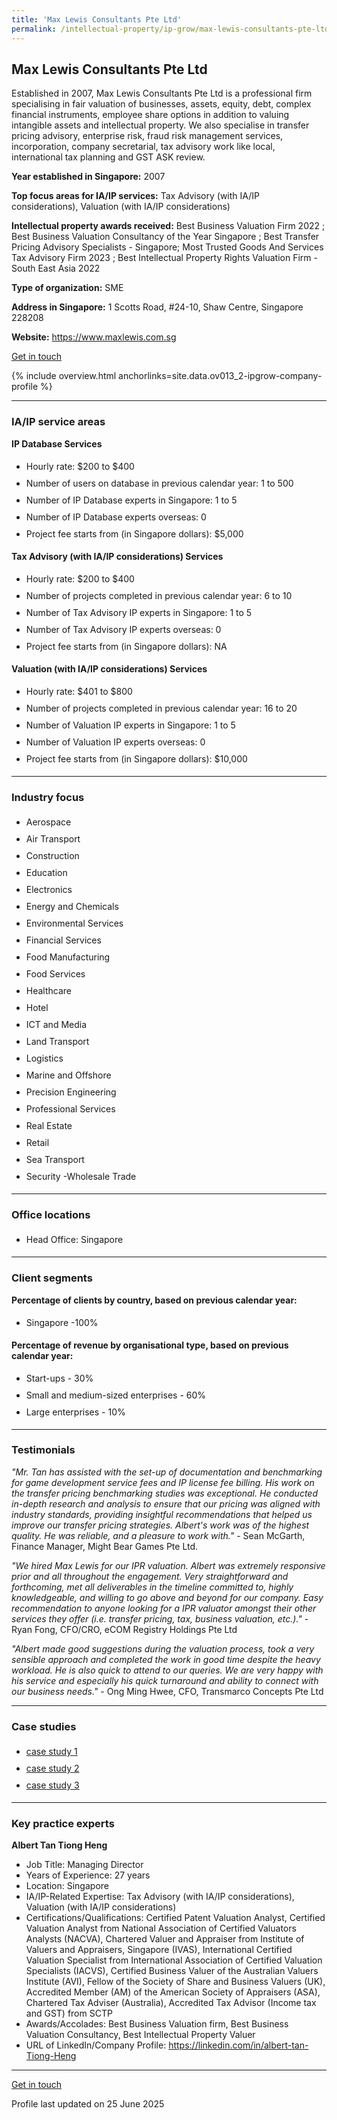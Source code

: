 ```yaml
---
title: 'Max Lewis Consultants Pte Ltd'
permalink: /intellectual-property/ip-grow/max-lewis-consultants-pte-ltd/
---
```


## Max Lewis Consultants Pte Ltd

Established in 2007, Max Lewis Consultants Pte Ltd is a professional firm specialising in fair valuation of businesses, assets, equity, debt, complex financial instruments, employee share options in addition to valuing intangible assets and intellectual property. We also specialise in transfer pricing advisory, enterprise risk, fraud risk management services, incorporation, company secretarial, tax advisory work like local, international tax planning and GST ASK review.

<b>Year established in Singapore:</b> 2007

<b>Top focus areas for IA/IP services:</b> Tax Advisory (with IA/IP considerations), Valuation (with IA/IP considerations)

<b>Intellectual property awards received:</b> Best Business Valuation Firm 2022 ; Best Business Valuation Consultancy of the Year Singapore ; Best Transfer Pricing Advisory Specialists - Singapore; Most Trusted Goods And Services Tax Advisory Firm 2023 ; Best Intellectual Property Rights Valuation Firm - South East Asia 2022

<b>Type of organization:</b> SME

<b>Address in Singapore:</b> 1 Scotts Road, #24-10, Shaw Centre, Singapore 228208

<b>Website:</b> <a href='https://www.maxlewis.com.sg'>https://www.maxlewis.com.sg</a>

<a class='btn' href='https://form.gov.sg/67ce7e0d6c77bb89d04eb17d' target='_blank' rel='noopener'>Get in touch</a>

{% include overview.html anchorlinks=site.data.ov013_2-ipgrow-company-profile %}

---
<a name='ip-related-service-areas'></a>
### IA/IP service areas

**IP Database Services**

<ul>
<li style='line-height: 27px; margin: 0px 0px !important'>Hourly rate:  $200 to $400</li>
<li style='line-height: 27px; margin: 0px 0px !important'>Number of users on database in previous calendar year: 1 to 500</li>
<li style='line-height: 27px; margin: 0px 0px !important'>Number of IP Database experts in Singapore: 1 to 5</li>
<li style='line-height: 27px; margin: 0px 0px !important'>Number of IP Database experts overseas: 0</li>
<li style='line-height: 27px; margin: 0px 0px !important'>Project fee starts from (in Singapore dollars):  $5,000</li>
</ul>

**Tax Advisory (with IA/IP considerations) Services**

<ul>
<li style='line-height: 27px; margin: 0px 0px !important'>Hourly rate:  $200 to $400</li>
<li style='line-height: 27px; margin: 0px 0px !important'>Number of projects completed in previous calendar year: 6 to 10</li>
<li style='line-height: 27px; margin: 0px 0px !important'>Number of Tax Advisory IP experts in Singapore: 1 to 5</li>
<li style='line-height: 27px; margin: 0px 0px !important'>Number of Tax Advisory IP experts overseas: 0</li>
<li style='line-height: 27px; margin: 0px 0px !important'>Project fee starts from (in Singapore dollars):  NA</li>
</ul>

**Valuation (with IA/IP considerations) Services**

<ul>
<li style='line-height: 27px; margin: 0px 0px !important'>Hourly rate:  $401 to $800</li>
<li style='line-height: 27px; margin: 0px 0px !important'>Number of projects completed in previous calendar year: 16 to 20</li>
<li style='line-height: 27px; margin: 0px 0px !important'>Number of Valuation IP experts in Singapore: 1 to 5</li>
<li style='line-height: 27px; margin: 0px 0px !important'>Number of Valuation IP experts overseas: 0</li>
<li style='line-height: 27px; margin: 0px 0px !important'>Project fee starts from (in Singapore dollars):  $10,000</li>
</ul>

---
<a name='industry-focus'></a>
### Industry focus

<ul><li style='line-height: 27px; margin: 0px 0px !important'> Aerospace</li><li style='line-height: 27px; margin: 0px 0px !important'>Air Transport</li><li style='line-height: 27px; margin: 0px 0px !important'>Construction</li><li style='line-height: 27px; margin: 0px 0px !important'>Education</li><li style='line-height: 27px; margin: 0px 0px !important'>Electronics</li><li style='line-height: 27px; margin: 0px 0px !important'>Energy and Chemicals</li><li style='line-height: 27px; margin: 0px 0px !important'>Environmental Services</li><li style='line-height: 27px; margin: 0px 0px !important'>Financial Services</li><li style='line-height: 27px; margin: 0px 0px !important'>Food Manufacturing</li><li style='line-height: 27px; margin: 0px 0px !important'>Food Services</li><li style='line-height: 27px; margin: 0px 0px !important'>Healthcare</li><li style='line-height: 27px; margin: 0px 0px !important'>Hotel</li><li style='line-height: 27px; margin: 0px 0px !important'>ICT and Media</li><li style='line-height: 27px; margin: 0px 0px !important'>Land Transport</li><li style='line-height: 27px; margin: 0px 0px !important'>Logistics</li><li style='line-height: 27px; margin: 0px 0px !important'>Marine and Offshore</li><li style='line-height: 27px; margin: 0px 0px !important'>Precision Engineering</li><li style='line-height: 27px; margin: 0px 0px !important'>Professional Services</li><li style='line-height: 27px; margin: 0px 0px !important'>Real Estate</li><li style='line-height: 27px; margin: 0px 0px !important'>Retail</li><li style='line-height: 27px; margin: 0px 0px !important'>Sea Transport</li><li style='line-height: 27px; margin: 0px 0px !important'>Security
-Wholesale Trade</li></ul>

---
<a name='office-locations'></a>
### Office locations

<ul><li style='line-height: 27px; margin: 0px 0px !important'> Head Office: Singapore</li></ul>

---
<a name='client-segments'></a>
### Client segments

**Percentage of clients by country, based on previous calendar year:**

<ul><li style='line-height: 27px; margin: 0px 0px !important'> Singapore -100%</li></ul>

**Percentage of revenue by organisational type, based on previous calendar year:**

<ul><li style='line-height: 27px; margin: 0px 0px !important'> Start-ups - 30%</li><li style='line-height: 27px; margin: 0px 0px !important'>Small and medium-sized enterprises - 60%</li><li style='line-height: 27px; margin: 0px 0px !important'>Large enterprises - 10%</li></ul>

---
<a name='testimonials'></a>
### Testimonials

*"Mr. Tan has assisted with the set-up of documentation and benchmarking for game development service fees and IP license fee billing. His work on the transfer pricing benchmarking studies was exceptional. He conducted in-depth research and analysis to ensure that our pricing was aligned with industry standards, providing insightful recommendations that helped us improve our transfer pricing strategies. Albert's work was of the highest quality. He was reliable, and a pleasure to work with."* - Sean McGarth, Finance Manager, Might Bear Games Pte Ltd.

*"We hired Max Lewis for our IPR valuation. Albert was extremely responsive prior and all throughout the engagement. Very straightforward and forthcoming, met all deliverables in the timeline committed to, highly knowledgeable, and willing to go above and beyond for our company. Easy recommendation to anyone looking for a IPR valuator amongst their other services they offer (i.e. transfer pricing, tax, business valuation, etc.)."* - Ryan Fong, CFO/CRO, eCOM Registry Holdings Pte Ltd

*"Albert made good suggestions during the valuation process, took a very sensible approach and completed the work in good time despite the heavy workload. He is also quick to attend to our queries. We are very happy with his service and especially his quick turnaround and ability to connect with our business needs."* - Ong Ming Hwee, CFO, Transmarco Concepts Pte Ltd




---
<a name='case-studies'></a>
### Case studies

<ul><li style='line-height: 27px; margin: 0px 0px !important'> <a href="https://www.maxlewis.com.sg/our-services/business-valuation-services/" target="_blank" rel="noopener">case study 1</a></li><li style='line-height: 27px; margin: 0px 0px !important'><a href="https://www.maxlewis.com.sg/our-services/intangible-assets-valuation/" target="_blank" rel="noopener">case study 2</a></li><li style='line-height: 27px; margin: 0px 0px !important'><a href="https://www.maxlewis.com.sg/our-services/esos-options-valuation/" target="_blank" rel="noopener">case study 3</a>

</li></ul>

---
<a name='key-practice-experts'></a>
### Key practice experts

**Albert Tan Tiong Heng**

- Job Title: Managing Director
- Years of Experience: 27 years
- Location: Singapore
- IA/IP-Related Expertise: Tax Advisory (with IA/IP considerations), Valuation (with IA/IP considerations)
- Certifications/Qualifications: Certified Patent Valuation Analyst, Certified Valuation Analyst from National Association of Certified Valuators Analysts (NACVA), Chartered Valuer and Appraiser from Institute of Valuers and Appraisers, Singapore (IVAS), International Certified Valuation Specialist from International Association of Certified Valuation Specialists (IACVS), Certified Business Valuer of the Australian Valuers Institute (AVI), Fellow of the Society of Share and Business Valuers (UK), Accredited Member (AM) of the American Society of Appraisers (ASA), Chartered Tax Adviser (Australia),  Accredited Tax Advisor (Income tax and GST) from SCTP
- Awards/Accolades: Best Business Valuation firm, Best Business Valuation Consultancy, Best Intellectual Property Valuer
- URL of LinkedIn/Company Profile: <a href="https://linkedin.com/in/albert-tan-Tiong-Heng" target="_blank" rel="noopener">https://linkedin.com/in/albert-tan-Tiong-Heng</a>

---
<p>
<a class='btn' href='https://form.gov.sg/67ce7e0d6c77bb89d04eb17d' target='_blank' rel='noopener'>Get in touch</a>
</p>
Profile last updated on 25 June 2025
